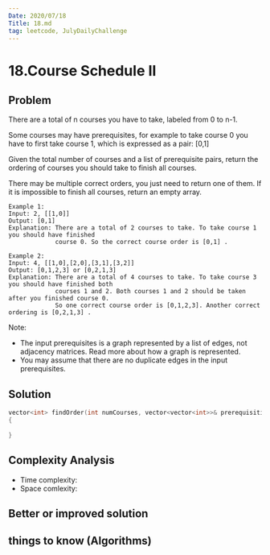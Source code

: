 ```yaml
---
Date: 2020/07/18
Title: 18.md
tag: leetcode, JulyDailyChallenge
---
```

# 18.Course Schedule II

## Problem
There are a total of n courses you have to take, labeled from 0 to n-1.

Some courses may have prerequisites, for example to take course 0 you have to first take course 1, which is expressed as a pair: [0,1]

Given the total number of courses and a list of prerequisite pairs, return the ordering of courses you should take to finish all courses.

There may be multiple correct orders, you just need to return one of them. If it is impossible to finish all courses, return an empty array.
```
Example 1:
Input: 2, [[1,0]] 
Output: [0,1]
Explanation: There are a total of 2 courses to take. To take course 1 you should have finished   
             course 0. So the correct course order is [0,1] .

Example 2:
Input: 4, [[1,0],[2,0],[3,1],[3,2]]
Output: [0,1,2,3] or [0,2,1,3]
Explanation: There are a total of 4 courses to take. To take course 3 you should have finished both     
             courses 1 and 2. Both courses 1 and 2 should be taken after you finished course 0. 
             So one correct course order is [0,1,2,3]. Another correct ordering is [0,2,1,3] .
```
Note:
- The input prerequisites is a graph represented by a list of edges, not adjacency matrices. Read more about how a graph is represented.
- You may assume that there are no duplicate edges in the input prerequisites.
## Solution
```cpp
vector<int> findOrder(int numCourses, vector<vector<int>>& prerequisities)
{
    
}
```
## Complexity Analysis
- Time complexity:
- Space comlexity:
## Better or improved solution

## things to know (Algorithms)